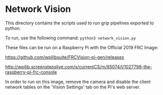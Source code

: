 # Network Vision
This directory contains the scripts used to run grip pipelines exported to python.  

To run, use the following command:
`python3 network_vision.py`

These files can be run on a Raspberry Pi with the Official 2019 FRC Image:

https://github.com/wpilibsuite/FRCVision-pi-gen/releases

http://wpilib.screenstepslive.com/s/currentCS/m/85074/l/1027798-the-raspberry-pi-frc-console

In order to run on this image, remove the camera and disable the client network tables on the 'Vision Settings' tab on the Pi's web server.
